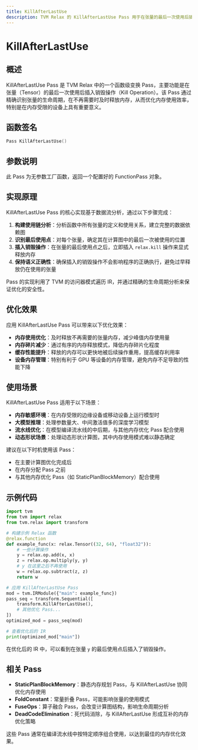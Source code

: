 ```yaml
---
title: KillAfterLastUse
description: TVM Relax 的 KillAfterLastUse Pass 用于在张量的最后一次使用后插入销毁操作，优化内存使用。
---
```


# KillAfterLastUse

## 概述

KillAfterLastUse Pass 是 TVM Relax 中的一个函数级变换 Pass，主要功能是在张量（Tensor）的最后一次使用后插入销毁操作（Kill Operation）。该 Pass 通过精确识别张量的生命周期，在不再需要时及时释放内存，从而优化内存使用效率，特别是在内存受限的设备上具有重要意义。

## 函数签名

```cpp
Pass KillAfterLastUse()
```

## 参数说明

此 Pass 为无参数工厂函数，返回一个配置好的 FunctionPass 对象。

## 实现原理

KillAfterLastUse Pass 的核心实现基于数据流分析，通过以下步骤完成：

1. **构建使用链分析**：分析函数中所有张量的定义和使用关系，建立完整的数据依赖图
2. **识别最后使用点**：对每个张量，确定其在计算图中的最后一次被使用的位置
3. **插入销毁操作**：在张量的最后使用点之后，立即插入 `relax.kill` 操作来显式释放内存
4. **保持语义正确性**：确保插入的销毁操作不会影响程序的正确执行，避免过早释放仍在使用的张量

Pass 的实现利用了 TVM 的访问器模式遍历 IR，并通过精确的生命周期分析来保证优化的安全性。

## 优化效果

应用 KillAfterLastUse Pass 可以带来以下优化效果：

- **内存使用优化**：及时释放不再需要的张量内存，减少峰值内存使用量
- **内存碎片减少**：通过有序的内存释放模式，降低内存碎片化程度
- **缓存性能提升**：释放的内存可以更快地被后续操作重用，提高缓存利用率
- **设备内存管理**：特别有利于 GPU 等设备的内存管理，避免内存不足导致的性能下降

## 使用场景

KillAfterLastUse Pass 适用于以下场景：

- **内存敏感环境**：在内存受限的边缘设备或移动设备上运行模型时
- **大模型推理**：处理参数量大、中间激活值多的深度学习模型
- **流水线优化**：在模型编译流水线的中后期，与其他内存优化 Pass 配合使用
- **动态形状场景**：处理动态形状计算图，其中内存使用模式难以静态确定

建议在以下时机使用该 Pass：
- 在主要计算图优化完成后
- 在内存分配 Pass 之前
- 与其他内存优化 Pass（如 StaticPlanBlockMemory）配合使用

## 示例代码

```python
import tvm
from tvm import relax
from tvm.relax import transform

# 构建示例 Relax 函数
@relax.function
def example_func(x: relax.Tensor((32, 64), "float32")):
    # 一些计算操作
    y = relax.op.add(x, x)
    z = relax.op.multiply(y, y)
    # y 在这里之后不再使用
    w = relax.op.subtract(z, z)
    return w

# 应用 KillAfterLastUse Pass
mod = tvm.IRModule({"main": example_func})
pass_seq = transform.Sequential([
    transform.KillAfterLastUse(),
    # 其他优化 Pass...
])
optimized_mod = pass_seq(mod)

# 查看优化后的 IR
print(optimized_mod["main"])
```

在优化后的 IR 中，可以看到在张量 `y` 的最后使用点后插入了销毁操作。

## 相关 Pass

- **StaticPlanBlockMemory**：静态内存规划 Pass，与 KillAfterLastUse 协同优化内存使用
- **FoldConstant**：常量折叠 Pass，可能影响张量的使用模式
- **FuseOps**：算子融合 Pass，会改变计算图结构，影响生命周期分析
- **DeadCodeElimination**：死代码消除，与 KillAfterLastUse 形成互补的内存优化策略

这些 Pass 通常在编译流水线中按特定顺序组合使用，以达到最佳的内存优化效果。
